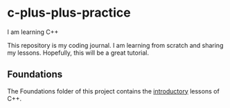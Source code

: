 # c-plus-plus-practice
I am learning C++

This repository is my coding journal. I am learning from scratch and sharing my lessons. Hopefully, this will be a great tutorial.

## Foundations
The Foundations folder of this project contains the [introductory](https://github.com/keldavis/c-plus-plus-practice/tree/master/foundations/Introduction) lessons of C++.
